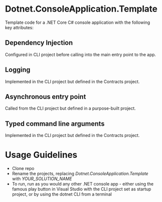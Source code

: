 # Dotnet.ConsoleApplication.Template
Template code for a .NET Core C# console application with the following key attributes:

## Dependency Injection
Configured in CLI project before calling into the main entry point to the app.

## Logging
Implemented in the CLI project but defined in the Contracts project.

## Asynchronous entry point
Called from the CLI project but defined in a purpose-built project.

## Typed command line arguments
Implemented in the CLI project but defined in the Contracts project.

# Usage Guidelines
- Clone repo
- Rename the projects, replacing *Dotnet.ConsoleApplication.Template* with *YOUR_SOLUTION_NAME*
- To run, run as you would any other .NET console app - either using the famous play button in Visual Studio with the CLI project set as startup project, or by using the dotnet CLI from a terminal
